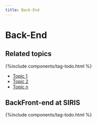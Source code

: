```yaml
---
title: Back-End
---
```

# Back-End

## Related topics
{%include components/tag-todo.html %}
* [Topic 1]({{site.baseurl}}/)
* [Topic 2]({{site.baseurl}}/)
* [Topic n]({{site.baseurl}}/)


## BackFront-end at SIRIS
{%include components/tag-todo.html %}